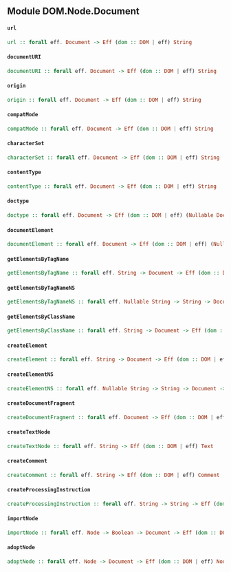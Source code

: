 ## Module DOM.Node.Document

#### `url`

``` purescript
url :: forall eff. Document -> Eff (dom :: DOM | eff) String
```

#### `documentURI`

``` purescript
documentURI :: forall eff. Document -> Eff (dom :: DOM | eff) String
```

#### `origin`

``` purescript
origin :: forall eff. Document -> Eff (dom :: DOM | eff) String
```

#### `compatMode`

``` purescript
compatMode :: forall eff. Document -> Eff (dom :: DOM | eff) String
```

#### `characterSet`

``` purescript
characterSet :: forall eff. Document -> Eff (dom :: DOM | eff) String
```

#### `contentType`

``` purescript
contentType :: forall eff. Document -> Eff (dom :: DOM | eff) String
```

#### `doctype`

``` purescript
doctype :: forall eff. Document -> Eff (dom :: DOM | eff) (Nullable DocumentType)
```

#### `documentElement`

``` purescript
documentElement :: forall eff. Document -> Eff (dom :: DOM | eff) (Nullable Element)
```

#### `getElementsByTagName`

``` purescript
getElementsByTagName :: forall eff. String -> Document -> Eff (dom :: DOM | eff) HTMLCollection
```

#### `getElementsByTagNameNS`

``` purescript
getElementsByTagNameNS :: forall eff. Nullable String -> String -> Document -> Eff (dom :: DOM | eff) HTMLCollection
```

#### `getElementsByClassName`

``` purescript
getElementsByClassName :: forall eff. String -> Document -> Eff (dom :: DOM | eff) HTMLCollection
```

#### `createElement`

``` purescript
createElement :: forall eff. String -> Document -> Eff (dom :: DOM | eff) Element
```

#### `createElementNS`

``` purescript
createElementNS :: forall eff. Nullable String -> String -> Document -> Eff (dom :: DOM | eff) Element
```

#### `createDocumentFragment`

``` purescript
createDocumentFragment :: forall eff. Document -> Eff (dom :: DOM | eff) DocumentFragment
```

#### `createTextNode`

``` purescript
createTextNode :: forall eff. String -> Eff (dom :: DOM | eff) Text
```

#### `createComment`

``` purescript
createComment :: forall eff. String -> Eff (dom :: DOM | eff) Comment
```

#### `createProcessingInstruction`

``` purescript
createProcessingInstruction :: forall eff. String -> String -> Eff (dom :: DOM | eff) ProcessingInstruction
```

#### `importNode`

``` purescript
importNode :: forall eff. Node -> Boolean -> Document -> Eff (dom :: DOM | eff) Node
```

#### `adoptNode`

``` purescript
adoptNode :: forall eff. Node -> Document -> Eff (dom :: DOM | eff) Node
```


